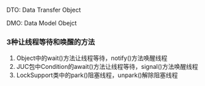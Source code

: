 DTO: Data Transfer Object

DMO: Data Model Obejct



### 3种让线程等待和唤醒的方法

1. Object中的wait()方法让线程等待，notify()方法唤醒线程
2. JUC包中Condition的await()方法让线程等待，signal()方法唤醒线程
3. LockSupport类中的park()阻塞线程，unpark()解除阻塞线程